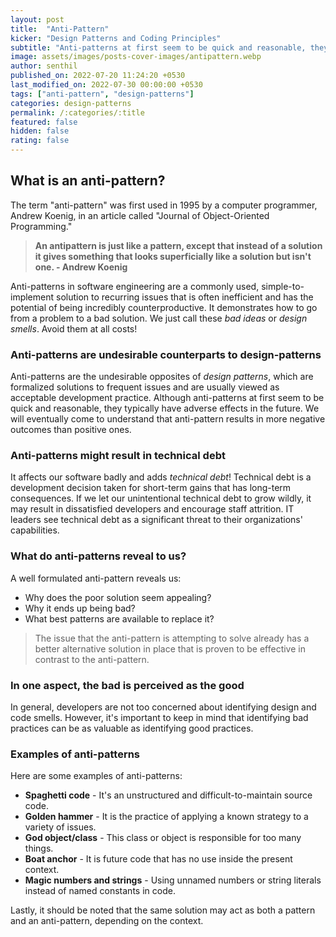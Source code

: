 ```yaml
---
layout: post
title:  "Anti-Pattern"
kicker: "Design Patterns and Coding Principles"
subtitle: "Anti-patterns at first seem to be quick and reasonable, they typically have adverse effects in the future. They are design and code smells. It affects our software badly and adds technical debt. We should avoid them at all costs."
image: assets/images/posts-cover-images/antipattern.webp
author: senthil
published_on: 2022-07-20 11:24:20 +0530
last_modified_on: 2022-07-30 00:00:00 +0530
tags: ["anti-pattern", "design-patterns"]
categories: design-patterns
permalink: /:categories/:title
featured: false
hidden: false
rating: false
---
```


## What is an anti-pattern?
The term "anti-pattern" was first used in 1995 by a computer programmer, Andrew Koenig, in an article called "Journal of Object-Oriented Programming."

> **An antipattern is just like a pattern, except that instead of a solution it gives something that looks superficially like a solution but isn't one. - Andrew Koenig**

Anti-patterns in software engineering are a commonly used, simple-to-implement solution to recurring issues that is often inefficient and has the potential of being incredibly counterproductive. It demonstrates how to go from a problem to a bad solution. We just call these *bad ideas* or *design smells*. Avoid them at all costs!

### Anti-patterns are undesirable counterparts to design-patterns
Anti-patterns are the undesirable opposites of *design patterns*, which are formalized solutions to frequent issues and are usually viewed as acceptable development practice. Although anti-patterns at first seem to be quick and reasonable, they typically have adverse effects in the future. We will eventually come to understand that anti-pattern results in more negative outcomes than positive ones.

### Anti-patterns might result in technical debt
It affects our software badly and adds *technical debt*! Technical debt is a development decision taken for short-term gains that has long-term consequences. If we let our unintentional technical debt to grow wildly, it may result in dissatisfied developers and encourage staff attrition. IT leaders see technical debt as a significant threat to their organizations' capabilities. 

### What do anti-patterns reveal to us?
A well formulated anti-pattern reveals us:

- Why does the poor solution seem appealing?
- Why it ends up being bad?
- What best patterns are available to replace it?

> The issue that the anti-pattern is attempting to solve already has a better alternative solution in place that is proven to be effective in contrast to the anti-pattern.

### In one aspect, the bad is perceived as the good
In general, developers are not too concerned about identifying design and code smells. However, it's important to keep in mind that identifying bad practices can be as valuable as identifying good practices.

### Examples of anti-patterns
Here are some examples of anti-patterns:
- **Spaghetti code** - It's an unstructured and difficult-to-maintain source code.
- **Golden hammer** - It is the practice of applying a known strategy to a variety of issues.
- **God object/class** - This class or object is responsible for too many things.
- **Boat anchor** - It is future code that has no use inside the present context.
- **Magic numbers and strings** - Using unnamed numbers or string literals instead of named constants in code.


Lastly, it should be noted that the same solution may act as both a pattern and an anti-pattern, depending on the context.